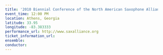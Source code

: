 ```yaml
---
title: '2010 Biennial Conference of the North American Saxophone Alliance'
event_time: 12:00 PM
location: Athens, Georgia
latitude: 33.95
longitude: -83.383333
performance_url: http://www.saxalliance.org
ticket_information_url: 
ensemble: 
conductor: 
---
```

